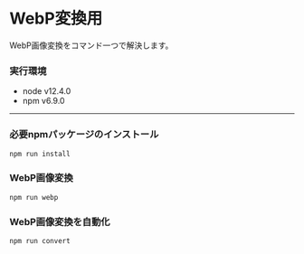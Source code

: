 # WebP変換用
WebP画像変換をコマンド一つで解決します。
### 実行環境
- node v12.4.0
- npm v6.9.0
---
### 必要npmパッケージのインストール 
    npm run install
### WebP画像変換
    npm run webp
### WebP画像変換を自動化
    npm run convert
